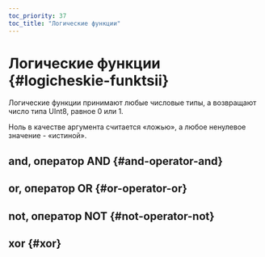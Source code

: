 ```yaml
---
toc_priority: 37
toc_title: "Логические функции"
---
```


# Логические функции {#logicheskie-funktsii}

Логические функции принимают любые числовые типы, а возвращают число типа UInt8, равное 0 или 1.

Ноль в качестве аргумента считается «ложью», а любое ненулевое значение - «истиной».

## and, оператор AND {#and-operator-and}

## or, оператор OR {#or-operator-or}

## not, оператор NOT {#not-operator-not}

## xor {#xor}


